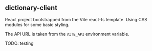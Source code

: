 ## dictionary-client

React project bootstrapped from the Vite react-ts template. Using CSS modules for some basic styling. 

The API URL is taken from the `VITE_API` environment variable.

TODO: testing
